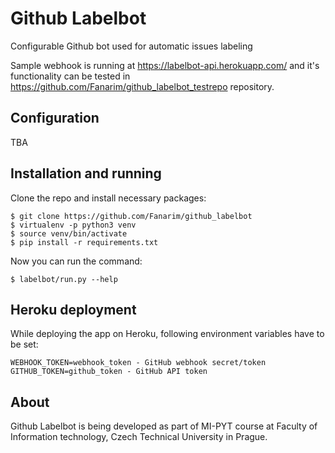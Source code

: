 # Github Labelbot
Configurable Github bot used for automatic issues labeling

Sample webhook is running at https://labelbot-api.herokuapp.com/ and it's functionality can be tested in https://github.com/Fanarim/github_labelbot_testrepo repository.

## Configuration
TBA

## Installation and running
Clone the repo and install necessary packages:

```
$ git clone https://github.com/Fanarim/github_labelbot
$ virtualenv -p python3 venv
$ source venv/bin/activate
$ pip install -r requirements.txt
```

Now you can run the command:

`$ labelbot/run.py --help`


## Heroku deployment
While deploying the app on Heroku, following environment variables have to be set:

```
WEBHOOK_TOKEN=webhook_token - GitHub webhook secret/token
GITHUB_TOKEN=github_token - GitHub API token
```

## About
Github Labelbot is being developed as part of MI-PYT course at Faculty of Information technology, Czech Technical University in Prague.
